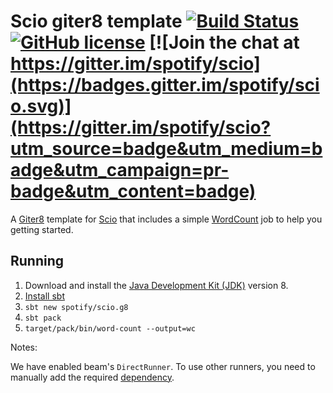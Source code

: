 Scio giter8 template
[![Build Status](https://travis-ci.org/spotify/scio.g8.svg?branch=master)](https://travis-ci.org/spotify/scio.g8)
[![GitHub license](https://img.shields.io/github/license/spotify/scio.g8.svg)](./LICENSE)
[![Join the chat at https://gitter.im/spotify/scio](https://badges.gitter.im/spotify/scio.svg)](https://gitter.im/spotify/scio?utm_source=badge&utm_medium=badge&utm_campaign=pr-badge&utm_content=badge)
====================

A [Giter8][g8] template for [Scio][scio] that includes a simple [WordCount][WordCount] job to help you getting started.

## Running

1. Download and install the [Java Development Kit (JDK)](https://adoptopenjdk.net/index.html) version 8.
2. [Install sbt](http://www.scala-sbt.org/1.x/docs/Setup.html)
3. `sbt new spotify/scio.g8`
4. `sbt pack`
5. `target/pack/bin/word-count --output=wc`

Notes:

We have enabled beam's `DirectRunner`. To use other runners, you need to manually add the required [dependency](src/main/g8/build.sbt#L45).    

[g8]: http://www.foundweekends.org/giter8/
[scio]: http://github.com/spotify/scio/
[WordCount]: src/main/g8/src/main/scala/$organization__packaged$/WordCount.scala 
